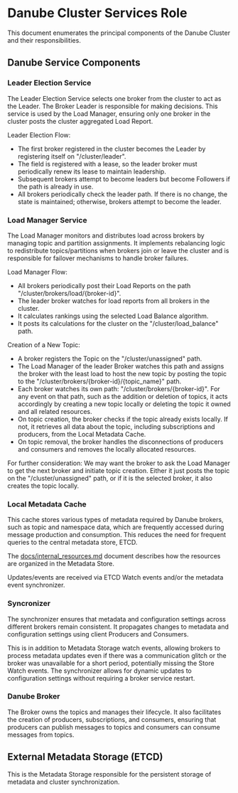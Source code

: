# Danube Cluster Services Role

This document enumerates the principal components of the Danube Cluster and their responsibilities.

## Danube Service Components

### Leader Election Service

The Leader Election Service selects one broker from the cluster to act as the Leader. The Broker Leader is responsible for making decisions. This service is used by the Load Manager, ensuring only one broker in the cluster posts the cluster aggregated Load Report.

Leader Election Flow:

* The first broker registered in the cluster becomes the Leader by registering itself on "/cluster/leader".
* The field is registered with a lease, so the leader broker must periodically renew its lease to maintain leadership.
* Subsequent brokers attempt to become leaders but become Followers if the path is already in use.
* All brokers periodically check the leader path. If there is no change, the state is maintained; otherwise, brokers attempt to become the leader.

### Load Manager Service

The Load Manager monitors and distributes load across brokers by managing topic and partition assignments. It implements rebalancing logic to redistribute topics/partitions when brokers join or leave the cluster and is responsible for failover mechanisms to handle broker failures.

Load Manager Flow:

* All brokers periodically post their Load Reports on the path "/cluster/brokers/load/{broker-id}".
* The leader broker watches for load reports from all brokers in the cluster.
* It calculates rankings using the selected Load Balance algorithm.
* It posts its calculations for the cluster on the "/cluster/load_balance" path.

Creation of a New Topic:

* A broker registers the Topic on the "/cluster/unassigned" path.
* The Load Manager of the leader Broker watches this path and assigns the broker with the least load to host the new topic by posting the topic to the "/cluster/brokers/{broker-id}/{topic_name}" path.
* Each broker watches its own path: "/cluster/brokers/{broker-id}". For any event on that path, such as the addition or deletion of topics, it acts accordingly by creating a new topic locally or deleting the topic it owned and all related resources.
* On topic creation, the broker checks if the topic already exists locally. If not, it retrieves all data about the topic, including subscriptions and producers, from the Local Metadata Cache.
* On topic removal, the broker handles the disconnections of producers and consumers and removes the locally allocated resources.

For further consideration: We may want the broker to ask the Load Manager to get the next broker and initiate topic creation. Either it just posts the topic on the "/cluster/unassigned" path, or if it is the selected broker, it also creates the topic locally.

### Local Metadata Cache

This cache stores various types of metadata required by Danube brokers, such as topic and namespace data, which are frequently accessed during message production and consumption. This reduces the need for frequent queries to the central metadata store, ETCD.

The [docs/internal_resources.md](../development/internal_resources.md) document describes how the resources are organized in the Metadata Store.

Updates/events are received via ETCD Watch events and/or the metadata event synchronizer.

### Syncronizer

The synchronizer ensures that metadata and configuration settings across different brokers remain consistent. It propagates changes to metadata and configuration settings using client Producers and Consumers.

This is in addition to Metadata Storage watch events, allowing brokers to process metadata updates even if there was a communication glitch or the broker was unavailable for a short period, potentially missing the Store Watch events. The synchronizer allows for dynamic updates to configuration settings without requiring a broker service restart.

### Danube Broker

The Broker owns the topics and manages their lifecycle. It also facilitates the creation of producers, subscriptions, and consumers, ensuring that producers can publish messages to topics and consumers can consume messages from topics.

## External Metadata Storage (ETCD)

This is the Metadata Storage responsible for the persistent storage of metadata and cluster synchronization.
